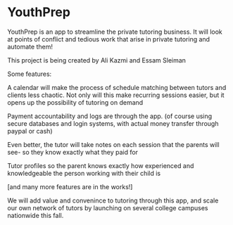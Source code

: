 # YouthPrep

YouthPrep is an app to streamline the private tutoring business. It will look at points of conflict and tedious work that arise in private tutoring and automate them! 

This project is being created by Ali Kazmi and Essam Sleiman


Some features:

  A calendar will make the process of schedule matching between tutors and clients less chaotic. Not only will this make recurring sessions easier, but it opens up the possibility of tutoring on demand
  
  Payment accountability and logs are through the app. (of course using secure databases and login systems, with actual money transfer through paypal or cash)
  
  Even better, the tutor will take notes on each session that the parents will see- so they know exactly what they paid for 
  
  Tutor profiles so the parent knows exactly how experienced and knowledgeable the person working with their child is
  
  [and many more features are in the works!] 


We will add value and convenince to tutoring through this app, and scale our own network of tutors by launching on several college campuses nationwide this fall. 

